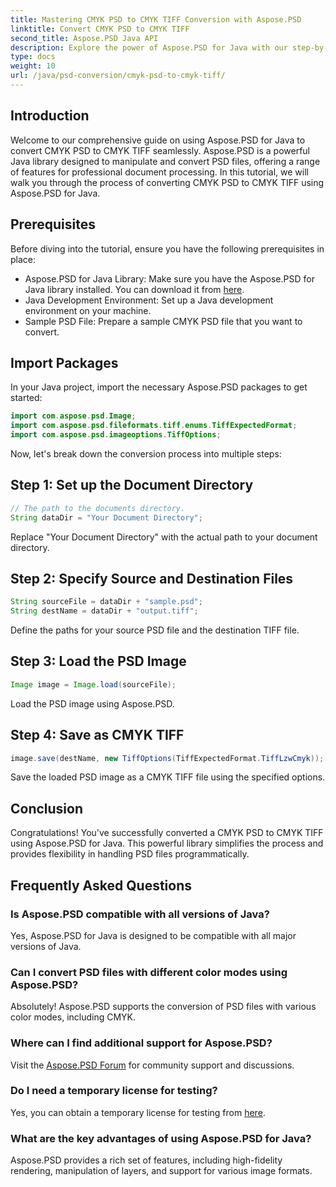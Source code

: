 ```yaml
---
title: Mastering CMYK PSD to CMYK TIFF Conversion with Aspose.PSD
linktitle: Convert CMYK PSD to CMYK TIFF
second_title: Aspose.PSD Java API
description: Explore the power of Aspose.PSD for Java with our step-by-step guide on converting CMYK PSD to CMYK TIFF. Boost your document processing capabilities effortlessly!
type: docs
weight: 10
url: /java/psd-conversion/cmyk-psd-to-cmyk-tiff/
---
```

## Introduction
Welcome to our comprehensive guide on using Aspose.PSD for Java to convert CMYK PSD to CMYK TIFF seamlessly. Aspose.PSD is a powerful Java library designed to manipulate and convert PSD files, offering a range of features for professional document processing. In this tutorial, we will walk you through the process of converting CMYK PSD to CMYK TIFF using Aspose.PSD for Java.
## Prerequisites
Before diving into the tutorial, ensure you have the following prerequisites in place:
- Aspose.PSD for Java Library: Make sure you have the Aspose.PSD for Java library installed. You can download it from [here](https://releases.aspose.com/psd/java/).
- Java Development Environment: Set up a Java development environment on your machine.
- Sample PSD File: Prepare a sample CMYK PSD file that you want to convert.
## Import Packages
In your Java project, import the necessary Aspose.PSD packages to get started:
```java
import com.aspose.psd.Image;
import com.aspose.psd.fileformats.tiff.enums.TiffExpectedFormat;
import com.aspose.psd.imageoptions.TiffOptions;
```
Now, let's break down the conversion process into multiple steps:
## Step 1: Set up the Document Directory
```java
// The path to the documents directory.
String dataDir = "Your Document Directory";
```
Replace "Your Document Directory" with the actual path to your document directory.
## Step 2: Specify Source and Destination Files
```java
String sourceFile = dataDir + "sample.psd";
String destName = dataDir + "output.tiff";
```
Define the paths for your source PSD file and the destination TIFF file.
## Step 3: Load the PSD Image
```java
Image image = Image.load(sourceFile);
```
Load the PSD image using Aspose.PSD.
## Step 4: Save as CMYK TIFF
```java
image.save(destName, new TiffOptions(TiffExpectedFormat.TiffLzwCmyk));
```
Save the loaded PSD image as a CMYK TIFF file using the specified options.
## Conclusion
Congratulations! You've successfully converted a CMYK PSD to CMYK TIFF using Aspose.PSD for Java. This powerful library simplifies the process and provides flexibility in handling PSD files programmatically.
## Frequently Asked Questions
### Is Aspose.PSD compatible with all versions of Java?
Yes, Aspose.PSD for Java is designed to be compatible with all major versions of Java.
### Can I convert PSD files with different color modes using Aspose.PSD?
Absolutely! Aspose.PSD supports the conversion of PSD files with various color modes, including CMYK.
### Where can I find additional support for Aspose.PSD?
Visit the [Aspose.PSD Forum](https://forum.aspose.com/c/psd/34) for community support and discussions.
### Do I need a temporary license for testing?
Yes, you can obtain a temporary license for testing from [here](https://purchase.aspose.com/temporary-license/).
### What are the key advantages of using Aspose.PSD for Java?
Aspose.PSD provides a rich set of features, including high-fidelity rendering, manipulation of layers, and support for various image formats.
